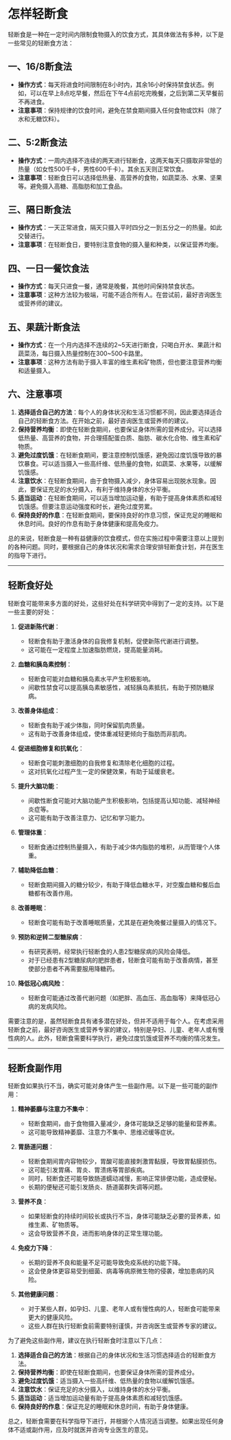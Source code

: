 
# 怎样轻断食

轻断食是一种在一定时间内限制食物摄入的饮食方式，其具体做法有多种，以下是一些常见的轻断食方法：

## 一、16/8断食法

* **操作方式**：每天将进食时间限制在8小时内，其余16小时保持禁食状态。例如，可以在早上8点吃早餐，然后在下午4点前吃完晚餐，之后到第二天早餐前不再进食。
* **注意事项**：保持规律的饮食时间，避免在禁食期间摄入任何食物或饮料（除了水和无糖饮料）。

## 二、5:2断食法

* **操作方式**：一周内选择不连续的两天进行轻断食，这两天每天只摄取非常低的热量（如女性500千卡，男性600千卡）。其余五天则正常饮食。
* **注意事项**：轻断食日可以选择低热量、高营养的食物，如蔬菜汤、水果、坚果等。避免摄入高糖、高脂肪和加工食品。

## 三、隔日断食法

* **操作方式**：一天正常进食，隔天只摄入平时四分之一到五分之一的热量。如此交替进行。
* **注意事项**：在轻断食日，要特别注意食物的摄入量和种类，以保证营养均衡。

## 四、一日一餐饮食法

* **操作方式**：每天只进食一餐，通常是晚餐，其他时间保持禁食状态。
* **注意事项**：这种方法较为极端，可能不适合所有人。在尝试前，最好咨询医生或营养师的建议。

## 五、果蔬汁断食法

* **操作方式**：在一个月内选择不连续的2\~5天进行断食，只喝白开水、果蔬汁和蔬菜汤，每日摄入热量控制在300\~500卡路里。
* **注意事项**：这种方法有助于摄入丰富的维生素和矿物质，但也要注意营养均衡和适量摄入。

## 六、注意事项

1. **选择适合自己的方法**：每个人的身体状况和生活习惯都不同，因此要选择适合自己的轻断食方法。在开始之前，最好咨询医生或营养师的建议。
2. **保持营养均衡**：即使在轻断食期间，也要保证身体所需的营养成分。可以选择低热量、高营养的食物，并合理搭配蛋白质、脂肪、碳水化合物、维生素和矿物质。
3. **避免过度饥饿**：在轻断食期间，要注意控制饥饿感，避免因过度饥饿导致的暴饮暴食。可以适当摄入一些高纤维、低热量的食物，如蔬菜、水果等，以缓解饥饿感。
4. **注意饮水**：在轻断食期间，由于食物摄入减少，身体容易出现脱水现象。因此，要保证充足的水分摄入，有利于维持身体的水分平衡。
5. **适当运动**：在轻断食期间，可以适当增加运动量，有助于提高身体素质和减轻饥饿感。但要注意运动强度和时长，避免过度劳累。
6. **保持良好的作息**：在轻断食期间，要保持良好的作息习惯，保证充足的睡眠和休息时间。良好的作息有助于身体健康和提高免疫力。

总的来说，轻断食是一种有益健康的饮食模式，但在实施过程中需要注意以上提到的各种问题。同时，要根据自己的身体状况和需求合理安排轻断食计划，并在医生的指导下进行。

---

## 轻断食好处

轻断食可能带来多方面的好处，这些好处在科学研究中得到了一定的支持。以下是一些主要的好处：

1. **促进新陈代谢**：
   * 轻断食有助于激活身体的自我修复机制，促使新陈代谢进行调整。
   * 这可能在一定程度上加速脂肪燃烧，提高能量消耗。

2. **血糖和胰岛素控制**：
   * 轻断食可能对血糖和胰岛素水平产生积极影响。
   * 间歇性禁食可以提高胰岛素敏感性，减轻胰岛素抵抗，有助于预防糖尿病。

3. **改善身体组成**：
   * 轻断食有助于减少体脂，同时保留肌肉质量。
   * 这有助于改善身体组成，使体重减轻更倾向于脂肪而非肌肉。

4. **促进细胞修复和抗氧化**：
   * 轻断食可能刺激细胞的自我修复和清除老化细胞的过程。
   * 这对抗氧化过程产生一定的保健效果，有助于延缓衰老。

5. **提升大脑功能**：
   * 间歇性断食可能对大脑功能产生积极影响，包括提高认知功能、减轻神经炎症等。
   * 这可能有助于改善注意力、记忆和学习能力。

6. **管理体重**：
   * 轻断食通过控制热量摄入，有助于减少体内脂肪的堆积，从而管理个人体重。

7. **辅助降低血糖**：
   * 轻断食期间摄入的糖分较少，有助于降低血糖水平，对空腹血糖和餐后血糖都有改善作用。

8. **改善睡眠**：
   * 轻断食可能有助于改善睡眠质量，尤其是在避免晚餐过量摄入的情况下。

9. **预防和逆转二型糖尿病**：
   * 有研究表明，经常执行轻断食的人患2型糖尿病的风险会降低。
   * 对于已经患有2型糖尿病的肥胖患者，轻断食可能有助于改善病情，甚至使部分患者不再需要服用降糖药。

10. **降低冠心病风险**：
    * 轻断食可能通过改善代谢问题（如肥胖、高血压、高血脂等）来降低冠心病的发病风险。

需要注意的是，虽然轻断食具有诸多潜在好处，但并不适用于每个人。在考虑采用轻断食之前，最好咨询医生或营养专家的建议，特别是孕妇、儿童、老年人或有慢性病的人。此外，轻断食需要科学执行，避免过度饥饿或营养不均衡的情况发生。

---

## 轻断食副作用

轻断食如果执行不当，确实可能对身体产生一些副作用。以下是一些可能的副作用：

1. **精神萎靡与注意力不集中**：
   * 轻断食期间，由于食物摄入量减少，身体可能缺乏足够的能量和营养素。
   * 这可能导致精神萎靡、注意力不集中、思维迟缓等症状。

2. **胃肠道问题**：
   * 轻断食期间胃内容物较少，胃酸可能直接刺激胃黏膜，导致胃黏膜损伤。
   * 这可能引发胃痛、胃炎、胃溃疡等胃部疾病。
   * 同时，轻断食还可能导致肠道蠕动减慢，影响正常排便功能，造成便秘。
   * 长期的便秘还可能引发肠炎、肠道菌群失调等问题。

3. **营养不良**：
   * 如果轻断食的持续时间较长或执行不当，身体可能缺乏必要的营养素，如维生素、矿物质等。
   * 这会导致营养不良，进而影响身体的正常生理功能。

4. **免疫力下降**：
   * 长期的营养不良和能量不足可能导致免疫系统的功能下降。
   * 这会使身体更容易受到细菌、病毒等病原微生物的侵袭，增加患病的风险。

5. **其他健康问题**：
   * 对于某些人群，如孕妇、儿童、老年人或有慢性病的人，轻断食可能带来更大的健康风险。
   * 这些人群在执行轻断食前需要特别谨慎，并咨询医生或营养专家的建议。

为了避免这些副作用，建议在执行轻断食时注意以下几点：

1. **选择适合自己的方法**：根据自己的身体状况和生活习惯选择适合的轻断食方法。
2. **保持营养均衡**：即使在轻断食期间，也要保证身体所需的营养成分。
3. **避免过度饥饿**：适当摄入一些高纤维、低热量的食物以缓解饥饿感。
4. **注意饮水**：保证充足的水分摄入，以维持身体的水分平衡。
5. **适当运动**：适当增加运动量有助于提高身体素质和减轻饥饿感。
6. **保持良好的作息**：保证充足的睡眠和休息时间，有助于身体健康。

总之，轻断食需要在科学指导下进行，并根据个人情况适当调整。如果出现任何身体不适或副作用，应及时就医并咨询专业医生的意见。
